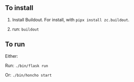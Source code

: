 ## To install

1) Install Buildout. For install, with `pipx install zc.buildout`.

2) run: `buildout`


## To run

Either:

Run: `./bin/flask run`

Or: `./bin/honcho start`

